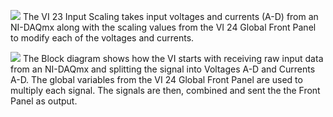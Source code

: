 ﻿
![](https://lh4.googleusercontent.com/izO3Z-iYBofBT5WBFuImyIkjQreUBQMQwyZpU8jRV8VcccWN6YP8eRzG6BDpfz348DUaroKChXWdadqyn0vbofQMSrOzCEMtKnh4XeHw-sspTg9t_WnkPPu0SWPcf-7-9JxPvzgN)
The VI 23 Input Scaling takes input voltages and currents (A-D) from an NI-DAQmx along with the scaling values from the VI 24 Global Front Panel to modify each of the voltages and currents. 

![](https://lh4.googleusercontent.com/Zy5SOPCFKl-ZMipF2EyDFahJNyhzSu3UFDvOfl9l-R2LaGSsy4G6E0M8QV8hRkPYdqK-i04WHcxx-zsCWZB6O3N0WUbvUs0Cq867d7I7ZmCthWiyIseOhQM-HhrO1vI1ZjKv-S6C)
The Block diagram shows how the VI starts with receiving raw input data from an NI-DAQmx and splitting the signal into Voltages A-D and Currents A-D. The global variables from the VI 24 Global Front Panel are used to multiply each signal. The signals are then, combined and sent the the Front Panel as output.
